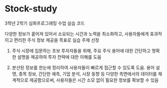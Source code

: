 # Stock-study
3학년 2학기 심화프로그래밍 수업 실습 코드

다양한 정보가 흩어져 있어서 소요되는 시간과 노력을 최소화하고, 사용자들에게 효과적이고 편리한 주식 정보 제공을 목표로 실습 주제 선정

1. 주식 시장에 입문하는 초보 투자자들을 위해, 주요 주식 용어에 대한 간단하고 명확한 설명을 제공하여 투자 전략에 대한 이해를 도움

2. 분산된 정보를 한눈에 정리하여 사용자들이 빠르게 접근할 수 있도록 도움. 용어 설명, 종목 정보, 간단한 예측, 기업 분석, 시장 동향 등 다양한 측면에서의 데이터를 체계적으로 제공함으로써, 사용자들은 시간 소모 없이 필요한 정보를 확보할 수 있음
